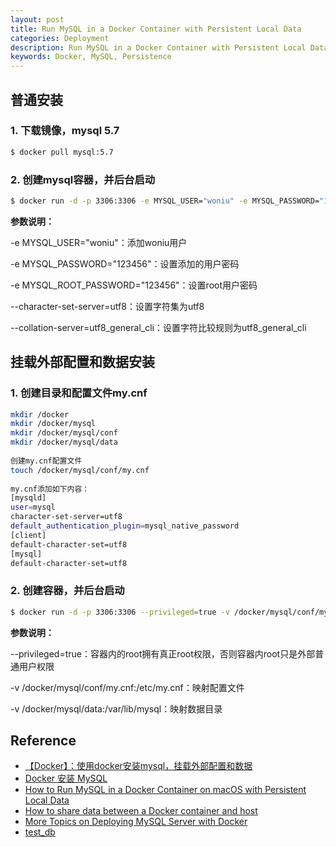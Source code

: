 ```yaml
---
layout: post
title: Run MySQL in a Docker Container with Persistent Local Data
categories: Deployment
description: Run MySQL in a Docker Container with Persistent Local Data
keywords: Docker, MySQL, Persistence
---
```


## 普通安装

### 1. 下载镜像，mysql 5.7

```sh
$ docker pull mysql:5.7
```

### 2. 创建mysql容器，并后台启动

```sh
$ docker run -d -p 3306:3306 -e MYSQL_USER="woniu" -e MYSQL_PASSWORD="123456" -e MYSQL_ROOT_PASSWORD="123456" --name mysqltest1 mysql:5.7 --character-set-server=utf8 --collation-server=utf8_general_ci
```

**参数说明：**

-e MYSQL_USER="woniu"：添加woniu用户

-e MYSQL_PASSWORD="123456"：设置添加的用户密码

-e MYSQL_ROOT_PASSWORD="123456"：设置root用户密码

--character-set-server=utf8：设置字符集为utf8

--collation-server=utf8_general_cli：设置字符比较规则为utf8_general_cli

## 挂载外部配置和数据安装

### 1. 创建目录和配置文件my.cnf

```sh
mkdir /docker
mkdir /docker/mysql
mkdir /docker/mysql/conf
mkdir /docker/mysql/data
 
创建my.cnf配置文件
touch /docker/mysql/conf/my.cnf
 
my.cnf添加如下内容：
[mysqld]
user=mysql
character-set-server=utf8
default_authentication_plugin=mysql_native_password
[client]
default-character-set=utf8
[mysql]
default-character-set=utf8
```

### 2. 创建容器，并后台启动

```sh
$ docker run -d -p 3306:3306 --privileged=true -v /docker/mysql/conf/my.cnf:/etc/mysql/my.cnf -v /docker/mysql/data:/var/lib/mysql -e MYSQL_ROOT_PASSWORD=123456 --name mysqltest2 mysql:5.7
```

**参数说明：**

--privileged=true：容器内的root拥有真正root权限，否则容器内root只是外部普通用户权限

-v /docker/mysql/conf/my.cnf:/etc/my.cnf：映射配置文件

-v /docker/mysql/data:/var/lib/mysql：映射数据目录

## Reference

* [【Docker】：使用docker安装mysql，挂载外部配置和数据][1]
* [Docker 安装 MySQL][2]
* [How to Run MySQL in a Docker Container on macOS with Persistent Local Data][3]
* [How to share data between a Docker container and host][4]
* [More Topics on Deploying MySQL Server with Docker][5]
* [test_db][6]

[1]: https://blog.csdn.net/woniu211111/article/details/80968154
[2]: https://www.twle.cn/l/yufei/docker/docker-basic-install-mysql.html
[3]: https://medium.com/@crmcmullen/how-to-run-mysql-in-a-docker-container-on-macos-with-persistent-local-data-58b89aec496a
[4]: https://www.techrepublic.com/article/how-to-share-data-between-a-docker-container-and-host/
[5]: https://dev.mysql.com/doc/refman/8.0/en/docker-mysql-more-topics.html
[6]: https://github.com/datacharmer/test_db